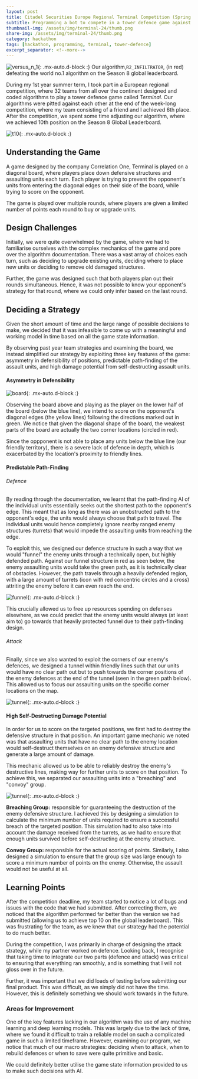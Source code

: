 ```yaml
---
layout: post
title: Citadel Securities Europe Regional Terminal Competition (Spring 2024)
subtitle: Programming a bot to compete in a tower defence game against others.
thumbnail-img: /assets/img/terminal-24/thumb.png
share-img: /assets/img/terminal-24/thumb.png
category: hackathon
tags: [hackathon, programming, terminal, tower-defence]
excerpt_separator: <!--more-->
---
```


![versus_n_1](/assets/img/terminal-24/versus_n_1.gif){: .mx-auto.d-block :}
Our algorithm,`R2_INFILTRATOR`, (in red) defeating the world no.1 algorithm on the Season 8 global leaderboard.

<!-- begin_excerpt -->
During my 1st year summer term, I took part in a European regional competition, where 32 teams from all over the continent designed and coded algorithms to play a tower defence game called _Terminal_. Our algorithms were pitted against each other at the end of the week-long competition, where my team consisting of a friend and I achieved 6th place. After the competition, we spent some time adjusting our algorithm, where we achieved 10th position on the Season 8 Global Leaderboard.
<!-- end_excerpt -->

![t10](/assets/img/terminal-24/t10.png){: .mx-auto.d-block :}

## Understanding the Game ##
A game designed by the company Correlation One, Terminal is played on a diagonal board, where players place down defensive structures and assaulting units each turn. Each player is trying to prevent the opponent's units from entering the diagonal edges on their side of the board, while trying to score on the opponent. 

The game is played over multiple rounds, where players are given a limited number of points each round to buy or upgrade units.

## Design Challenges ##
Initially, we were quite overwhelmed by the game, where we had to familiarise ourselves with the complex mechanics of the game and pore over the algorithm documentation. There was a vast array of choices each turn, such as deciding to upgrade existing units, deciding where to place new units or deciding to remove old damaged structures. 

Further, the game was designed such that both players plan out their rounds simultaneous. Hence, it was not possible to know your opponent's strategy for that round, where we could only infer based on the last round.

## Deciding a Strategy ##
Given the short amount of time and the large range of possible decisions to make, we decided that it was infeasible to come up with a meaningful and working model in time based on all the game state information. 

By observing past year team strategies and examining the board, we instead simplified our strategy by exploiting three key features of the game: asymmetry in defensibility of positions, predictable path-finding of the assault units, and high damage potential from self-destructing assault units.

#### Asymmetry in Defensibility ####

![board](/assets/img/terminal-24/board.png){: .mx-auto.d-block :}

Observing the board above and playing as the player on the lower half of the board (below the blue line), we intend to score on the opponent's diagonal edges (the yellow lines) following the directions marked out in green. We notice that given the diagonal shape of the board, the weakest parts of the board are actually the two corner locations (circled in red).

Since the oppponent is not able to place any units below the blue line (our friendly territory), there is a severe lack of defence in depth, which is exacerbated by the location's proximity to friendly lines.

#### Predictable Path-Finding ####

###### Defence ######

By reading through the documentation, we learnt that the path-finding AI of the individual units essentially seeks out the shortest path to the opponent's edge. This meant that as long as there was an unobstructed path to the opponent's edge, the units would always choose that path to travel. The individual units would hence completely ignore nearby ranged enemy structures (turrets) that would impede the assaulting units from reaching the edge.

To exploit this, we designed our defence structure in such a way that we would "funnel" the enemy units through a technically open, but highly defended path. Against our funnel structure in red as seen below, the enemy assaulting units would take the green path, as it is technically clear of obstacles. However, the path travels through a heavily defended region, with a large amount of turrets (icon with red concentric circles and a cross) attriting the enemy before it can even reach the end.

![funnel](/assets/img/terminal-24/funnel.png){: .mx-auto.d-block :}

This crucially allowed us to free up resources spending on defenses elsewhere, as we could predict that the enemy units would always (at least aim to) go towards that heavily protected funnel due to their path-finding design.

###### Attack ######

Finally, since we also wanted to exploit the corners of our enemy's defences, we designed a tunnel within friendly lines such that our units would have no clear path out but to push towards the corner positions of the enemy defences at the end of the tunnel (seen in the green path below). This allowed us to focus our assaulting units on the specific corner locations on the map.

![tunnel](/assets/img/terminal-24/tunnel.png){: .mx-auto.d-block :}

#### High Self-Destructing Damage Potential ####

In order for us to score on the targeted positions, we first had to destroy the defensive structure in that position. An important game mechanic we noted was that assaulting units that have no clear path to the enemy location would self-destruct themselves on an enemy defensive structure and generate a large amount of damage.

This mechanic allowed us to be able to reliably destroy the enemy's destructive lines, making way for further units to score on that position. To achieve this, we separated our assaulting units into a "breaching" and "convoy" group. 

![tunnel](/assets/img/terminal-24/breaching.gif){: .mx-auto.d-block :}

**Breaching Group:** responsible for guaranteeing the destruction of the enemy defensive structure. I achieved this by designing a simulation to calculate the minimum number of units required to ensure a successful breach of the targeted position. This simulation had to also take into account the damage received from the turrets, as we had to ensure that enough units survived before self-destructing at the enemy structure.

**Convoy Group:** responsible for the actual scoring of points. Similarly, I also designed a simulation to ensure that the group size was large enough to score a minimum number of points on the enemy. Otherwise, the assault would not be useful at all.

## Learning Points ##

After the competition deadline, my team started to notice a lot of bugs and issues with the code that we had submitted. After correcting them, we noticed that the algorithm performed far better than the version we had submitted (allowing us to achieve top 10 on the global leaderboard). This was frustrating for the team, as we knew that our strategy had the potential to do much better. 

During the competition, I was primarily in charge of designing the attack strategy, while my partner worked on defence. Looking back, I recognise that taking time to integrate our two parts (defence and attack) was critical to ensuring that everything ran smoothly, and is something that I will not gloss over in the future. 

Further, it was important that we did loads of testing before submitting our final product. This was difficult, as we simply did not have the time. However, this is definitely something we should work towards in the future.

### Areas for Improvement ###

One of the key features lacking in our algorithm was the use of any machine learning and deep learning models. This was largely due to the lack of time, where we found it difficult to train a reliable model on such a complicated game in such a limited timeframe. However, examining our program, we notice that much of our macro strategies: deciding when to attack, when to rebuild defences or when to save were quite primitive and basic.

We could definitely better utilise the game state information provided to us to make such decisions with AI.



